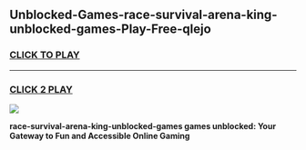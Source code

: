 
## Unblocked-Games-race-survival-arena-king-unblocked-games-Play-Free-qlejo
<h3>
<a href="https://premium76.site?title=race-survival-arena-king-unblocked-games&ref=17A">CLICK TO PLAY</a></h3>
<hr>

<h3>
<a href="https://premium76.site?title=race-survival-arena-king-unblocked-games&ref=17A">CLICK 2 PLAY</a>
  
</h3>

<a href="https://premium76.site?title=race-survival-arena-king-unblocked-games&ref=17A"><img src="https://clearcache.store/games.png"></a>


**race-survival-arena-king-unblocked-games games unblocked: Your Gateway to Fun and Accessible Online Gaming**
